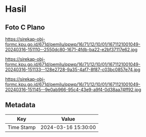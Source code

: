 # Hasil

## Foto C Plano

https://sirekap-obj-formc.kpu.go.id/671d/pemilu/ppwp/16/71/12/10/01/1671121001049-20240316-151110--2550dc80-1671-4fdb-ba22-e2bf37117e62.jpg

https://sirekap-obj-formc.kpu.go.id/671d/pemilu/ppwp/16/71/12/10/01/1671121001049-20240316-151133--128e2728-9a35-4af7-8f87-c03bc0857e74.jpg

https://sirekap-obj-formc.kpu.go.id/671d/pemilu/ppwp/16/71/12/10/01/1671121001049-20240316-151145--9e0ab966-95c4-43e9-a9f4-0d38aa74ff92.jpg


## Metadata

| Key        | Value               |
| ---------- | ------------------- |
| Time Stamp | 2024-03-16 15:30:00 |



